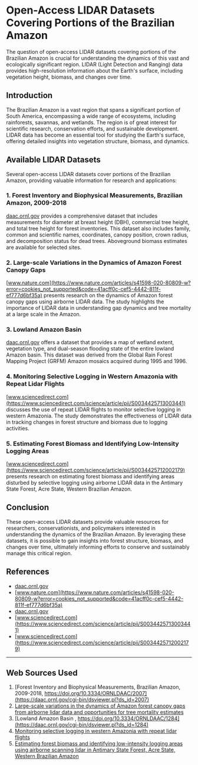 # Open-Access LIDAR Datasets Covering Portions of the Brazilian Amazon
The question of open-access LIDAR datasets covering portions of the Brazilian Amazon is crucial for understanding the dynamics of this vast and ecologically significant region. LIDAR (Light Detection and Ranging) data provides high-resolution information about the Earth's surface, including vegetation height, biomass, and changes over time.

## Introduction
The Brazilian Amazon is a vast region that spans a significant portion of South America, encompassing a wide range of ecosystems, including rainforests, savannas, and wetlands. The region is of great interest for scientific research, conservation efforts, and sustainable development. LIDAR data has become an essential tool for studying the Earth's surface, offering detailed insights into vegetation structure, biomass, and dynamics.

## Available LIDAR Datasets
Several open-access LIDAR datasets cover portions of the Brazilian Amazon, providing valuable information for research and applications:

### 1. Forest Inventory and Biophysical Measurements, Brazilian Amazon, 2009-2018
[daac.ornl.gov](https://daac.ornl.gov/cgi-bin/dsviewer.pl?ds_id=2007) provides a comprehensive dataset that includes measurements for diameter at breast height (DBH), commercial tree height, and total tree height for forest inventories. This dataset also includes family, common and scientific names, coordinates, canopy position, crown radius, and decomposition status for dead trees. Aboveground biomass estimates are available for selected sites.

### 2. Large-scale Variations in the Dynamics of Amazon Forest Canopy Gaps
[www.nature.com](https://www.nature.com/articles/s41598-020-80809-w?error=cookies_not_supported&code=41acff0c-cef5-4442-811f-ef777d6bf35a) presents research on the dynamics of Amazon forest canopy gaps using airborne LIDAR data. The study highlights the importance of LIDAR data in understanding gap dynamics and tree mortality at a large scale in the Amazon.

### 3. Lowland Amazon Basin
[daac.ornl.gov](https://daac.ornl.gov/cgi-bin/dsviewer.pl?ds_id=1284) offers a dataset that provides a map of wetland extent, vegetation type, and dual-season flooding state of the entire lowland Amazon basin. This dataset was derived from the Global Rain Forest Mapping Project (GRFM) Amazon mosaics acquired during 1995 and 1996.

### 4. Monitoring Selective Logging in Western Amazonia with Repeat Lidar Flights
[www.sciencedirect.com](https://www.sciencedirect.com/science/article/pii/S0034425713003441) discusses the use of repeat LIDAR flights to monitor selective logging in western Amazonia. The study demonstrates the effectiveness of LIDAR data in tracking changes in forest structure and biomass due to logging activities.

### 5. Estimating Forest Biomass and Identifying Low-Intensity Logging Areas
[www.sciencedirect.com](https://www.sciencedirect.com/science/article/pii/S0034425712002179) presents research on estimating forest biomass and identifying areas disturbed by selective logging using airborne LIDAR data in the Antimary State Forest, Acre State, Western Brazilian Amazon.

## Conclusion
These open-access LIDAR datasets provide valuable resources for researchers, conservationists, and policymakers interested in understanding the dynamics of the Brazilian Amazon. By leveraging these datasets, it is possible to gain insights into forest structure, biomass, and changes over time, ultimately informing efforts to conserve and sustainably manage this critical region.

## References
- [daac.ornl.gov](https://daac.ornl.gov/cgi-bin/dsviewer.pl?ds_id=2007)
- [www.nature.com](https://www.nature.com/articles/s41598-020-80809-w?error=cookies_not_supported&code=41acff0c-cef5-4442-811f-ef777d6bf35a)
- [daac.ornl.gov](https://daac.ornl.gov/cgi-bin/dsviewer.pl?ds_id=1284)
- [www.sciencedirect.com](https://www.sciencedirect.com/science/article/pii/S0034425713003441)
- [www.sciencedirect.com](https://www.sciencedirect.com/science/article/pii/S0034425712002179)

---
## Web Sources Used

1. [Forest Inventory and Biophysical Measurements, Brazilian Amazon, 2009-2018, https://doi.org/10.3334/ORNLDAAC/2007](https://daac.ornl.gov/cgi-bin/dsviewer.pl?ds_id=2007)
2. [Large-scale variations in the dynamics of Amazon forest canopy gaps from airborne lidar data and opportunities for tree mortality estimates](https://www.nature.com/articles/s41598-020-80809-w?error=cookies_not_supported&code=41acff0c-cef5-4442-811f-ef777d6bf35a)
3. [Lowland Amazon Basin , https://doi.org/10.3334/ORNLDAAC/1284](https://daac.ornl.gov/cgi-bin/dsviewer.pl?ds_id=1284)
4. [Monitoring selective logging in western Amazonia with repeat lidar flights](https://www.sciencedirect.com/science/article/pii/S0034425713003441)
5. [Estimating forest biomass and identifying low-intensity logging areas using airborne scanning lidar in Antimary State Forest, Acre State, Western Brazilian Amazon](https://www.sciencedirect.com/science/article/pii/S0034425712002179)

